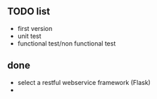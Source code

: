 ## TODO list


* first version
* unit test
* functional test/non functional test


## done
* select a restful webservice framework (Flask)
* 
